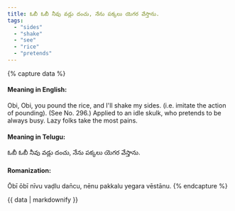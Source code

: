 ```yaml
---
title: ఓబీ ఓబీ నీవు వడ్లు దంచు, నేను పక్కలు యెగర వేస్తాను.
tags:
  - "sides"
  - "shake"
  - "see"
  - "rice"
  - "pretends"
---
```


{% capture data %}
#### Meaning in English:
Obi, Obi, you pound the rice, and I'll shake my sides.
(i.e. imitate the action of pounding).
(See No. 296.)
Applied to an idle skulk, who pretends to be always busy.
Lazy folks take the most pains.

#### Meaning in Telugu:
ఓబీ ఓబీ నీవు వడ్లు దంచు, నేను పక్కలు యెగర వేస్తాను.

#### Romanization:
Ōbī ōbī nīvu vaḍlu dan̄cu, nēnu pakkalu yegara vēstānu.
{% endcapture %}

{{ data | markdownify }}


